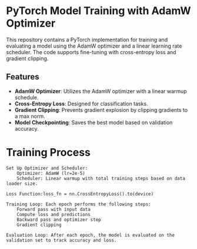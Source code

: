 # PyTorch Model Training with AdamW Optimizer

This repository contains a PyTorch implementation for training and evaluating a model using the AdamW optimizer and a linear learning rate scheduler. The code supports fine-tuning with cross-entropy loss and gradient clipping.

## Features
- **AdamW Optimizer**: Utilizes the AdamW optimizer with a linear warmup schedule.
- **Cross-Entropy Loss**: Designed for classification tasks.
- **Gradient Clipping**: Prevents gradient explosion by clipping gradients to a max norm.
- **Model Checkpointing**: Saves the best model based on validation accuracy.


# Training Process

    Set Up Optimizer and Scheduler:
        Optimizer: AdamW (lr=2e-5)
        Scheduler: Linear warmup with total training steps based on data loader size.

    Loss Function:loss_fn = nn.CrossEntropyLoss().to(device)

    Training Loop: Each epoch performs the following steps:
        Forward pass with input data
        Compute loss and predictions
        Backward pass and optimizer step
        Gradient clipping

    Evaluation Loop: After each epoch, the model is evaluated on the validation set to track accuracy and loss.
